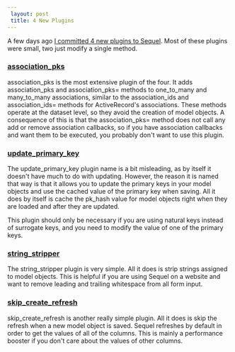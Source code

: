 ```yaml
---
 layout: post
 title: 4 New Plugins
---
```


A few days ago <a href="http://github.com/jeremyevans/sequel/commits/8441a1e6d4f2208488159756678ec505bb1e06f9">I committed 4 new plugins to Sequel</a>.  Most of these plugins were small, two just modify a single method.

### <a href="http://github.com/jeremyevans/sequel/blob/master/lib/sequel/plugins/association_pks.rb">association_pks</a>

association_pks is the most extensive plugin of the four.  It adds association_pks and association_pks= methods to one_to_many and many_to_many associations, similar to the association_ids and association_ids= methods for ActiveRecord's associations.  These methods operate at the dataset level, so they avoid the creation of model objects.  A consequence of this is that the association_pks= method does not call any add or remove association callbacks, so if you have association callbacks and want them to be executed, you probably don't want to use this plugin.

### <a href="http://github.com/jeremyevans/sequel/blob/master/lib/sequel/plugins/update_primary_key.rb">update_primary_key</a>

The update_primary_key plugin name is a bit misleading, as by itself it doesn't have much to do with updating.  However, the reason it is named that way is that it allows you to update the primary keys in your model objects and use the cached value of the primary key when saving.  All it does by itself is cache the pk_hash value for model objects right when they are loaded and after they are updated.

This plugin should only be necessary if you are using natural keys instead of surrogate keys, and you need to modify the value of one of the primary keys.

### <a href="http://github.com/jeremyevans/sequel/blob/master/lib/sequel/plugins/string_stripper.rb">string_stripper</a>

The string_stripper plugin is very simple.  All it does is strip strings assigned to model objects.  This is helpful if you are using Sequel on a website and want to remove leading and trailing whitespace from all form input.

### <a href="http://github.com/jeremyevans/sequel/blob/master/lib/sequel/plugins/skip_create_refresh.rb">skip_create_refresh</a>

skip_create_refresh is another really simple plugin.  All it does is skip the refresh when a new model object is saved.  Sequel refreshes by default in order to get the values of all of the columns.  This is mainly a performance booster if you don't care about the values of other columns.
